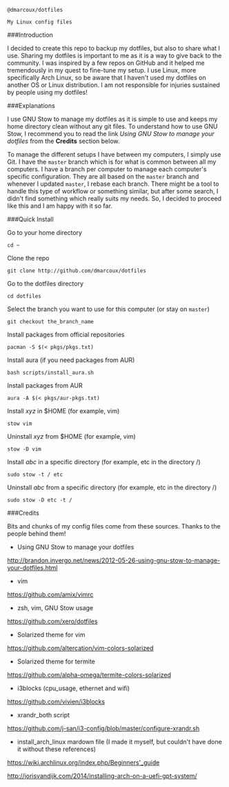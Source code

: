 ```
@dmarcoux/dotfiles

My Linux config files
```

###Introduction

I decided to create this repo to backup my dotfiles, but also to share what I use. Sharing my dotfiles is important to me as it is a way to give back to the community. I was inspired by a few repos on GitHub and it helped me tremendously in my quest to fine-tune my setup. I use Linux, more specifically Arch Linux, so be aware that I haven't used my dotfiles on another OS or Linux distribution. I am not responsible for injuries sustained by people using my dotfiles!


###Explanations

I use GNU Stow to manage my dotfiles as it is simple to use and keeps my home directory clean without any git files. To understand how to use GNU Stow, I recommend you to read the link *Using GNU Stow to manage your dotfiles* from the **Credits** section below.

To manage the different setups I have between my computers, I simply use Git. I have the `master` branch which is for what is common between all my computers. I have a branch per computer to manage each computer's specific configuration. They are all based on the `master` branch and whenever I updated `master`, I rebase each branch. There might be a tool to handle this type of workflow or something similar, but after some search, I didn't find something which really suits my needs. So, I decided to proceed like this and I am happy with it so far.


###Quick Install

Go to your home directory

```cd ~```

Clone the repo

```git clone http://github.com/dmarcoux/dotfiles```

Go to the dotfiles directory

```cd dotfiles```

Select the branch you want to use for this computer (or stay on `master`)

```git checkout the_branch_name```

Install packages from official repositories

```pacman -S $(< pkgs/pkgs.txt)```

Install aura (if you need packages from AUR)

```bash scripts/install_aura.sh```

Install packages from AUR

```aura -A $(< pkgs/aur-pkgs.txt)```

Install *xyz* in $HOME (for example, vim)

```stow vim```

Uninstall *xyz* from $HOME (for example, vim)

```stow -D vim```

Install *abc* in a specific directory (for example, etc in the directory /)

```sudo stow -t / etc```

Uninstall *abc* from a specific directory (for example, etc in the directory /)

```sudo stow -D etc -t /```


###Credits

Bits and chunks of my config files come from these sources. Thanks to the people behind them!

- Using GNU Stow to manage your dotfiles

http://brandon.invergo.net/news/2012-05-26-using-gnu-stow-to-manage-your-dotfiles.html

- vim

https://github.com/amix/vimrc

- zsh, vim, GNU Stow usage

https://github.com/xero/dotfiles

- Solarized theme for vim

https://github.com/altercation/vim-colors-solarized

- Solarized theme for termite

https://github.com/alpha-omega/termite-colors-solarized

- i3blocks (cpu_usage, ethernet and wifi)

https://github.com/vivien/i3blocks

- xrandr_both script

https://github.com/j-san/i3-config/blob/master/configure-xrandr.sh

- install_arch_linux mardown file (I made it myself, but couldn't have done it without these references)

https://wiki.archlinux.org/index.php/Beginners'_guide

http://jorisvandijk.com/2014/installing-arch-on-a-uefi-gpt-system/
